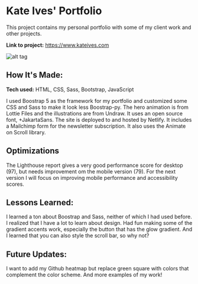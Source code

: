 # Kate Ives' Portfolio
This project contains my personal portfolio with some of my client work and other projects.

**Link to project:** https://www.kateives.com

![alt tag](https://www.kateives.com/assets/Kate-Ives-Card.png)

## How It's Made:

**Tech used:** HTML, CSS, Sass, Bootstrap, JavaScript

I used Boostrap 5 as the framework for my portfolio and customized some CSS and Sass to make it look less Boostrap-py.  The hero animation is from Lottie Files and the illustrations are from Undraw. It uses an open source font, +JakartaSans. The site is deployed to and hosted by Netlify.  It includes a Mailchimp form for the newsletter subscription. It also uses the Animate on Scroll library. 

## Optimizations

The Lighthouse report gives a very good performance score for desktop (97), but needs improvement om the mobile version (79). For the next version I will focus on improving mobile performance and accessibility scores.

## Lessons Learned:

I learned a ton about Boostrap and Sass, neither of which I had used before. I realized that I have a lot to learn about design. Had fun making some of the gradient accents work, especially the button that has the glow gradient. And I learned that you can also style the scroll bar, so why not?


## Future Updates:
I want to add my Github heatmap but replace green square with colors that complement the color scheme. And more examples of my work!

